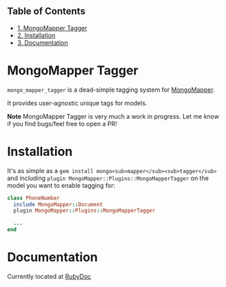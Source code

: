<div id="table-of-contents">
<h2>Table of Contents</h2>
<div id="text-table-of-contents">
<ul>
<li><a href="#orgheadline1">1. MongoMapper Tagger</a></li>
<li><a href="#orgheadline2">2. Installation</a></li>
<li><a href="#orgheadline3">3. Documentation</a></li>
</ul>
</div>
</div>

# MongoMapper Tagger<a id="orgheadline1"></a>

`mongo_mapper_tagger` is a dead-simple tagging system for [MongoMapper](https://github.com/mongomapper/mongomapper).

It provides user-agnostic unique tags for models.

**Note** MongoMapper Tagger is very much a work in progress. Let me know if you find bugs/feel free to open a PR!

# Installation<a id="orgheadline2"></a>

It's as simple as a `gem install mongo<sub>mapper</sub><sub>tagger</sub>` and including `plugin MongoMapper::Plugins::MongoMapperTagger` on
the model you want to enable tagging for:

```ruby
class PhoneNumber
  include MongoMapper::Document
  plugin MongoMapper::Plugins::MongoMapperTagger

  ...
end
```

# Documentation<a id="orgheadline3"></a>

Currently located at [RubyDoc](http://www.rubydoc.info/github/GoLearnUp/mongo_mapper_tagger/)

